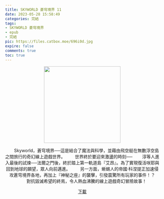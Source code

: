 ```yaml
---
title: SKYWORLD 蒼穹境界 11
date: 2023-05-28 15:58:49
categories: 完結
tags:
- SKYWORLD 蒼穹境界
- epub
- 完結
pic: https://files.catbox.moe/696i0d.jpg
expire: false
comments: true
toc: true
---
```


<div style="text-align:center" class="kratos-post-content">

<img width="250px" src="https://files.catbox.moe/696i0d.jpg">

<p>
　　Skyworld，蒼穹境界──這是結合了魔法與科學，並藉由飛空艇在無數浮空島之間旅行的奇幻線上遊戲世界。
　　世界終於要迎來激盪的時刻──
　　淳等人進入最後的試煉──法爾之門後，終於踏上第一軌道島『艾昂』。為了實現復活咲耶與回到地球的願望，眾人向前邁進。
　　另一方面，蜥蜴人的帝國‧科涅提正加速侵攻蒼穹境界各地，再加上『神秘之座』的襲擊，引發震驚所有玩家的事件！？
　　對抗毀滅希望的終焉，令人熱血沸騰的線上遊戲奇幻冒險故事！
</p>

<p>
<a href="https://epubdatabase.azurewebsites.net/EBOOKS/EPUB/完結/SKYWORLD蒼穹境界/SKYWORLD蒼穹境界11.epub?download=1">下載</a>
</p>

</div>